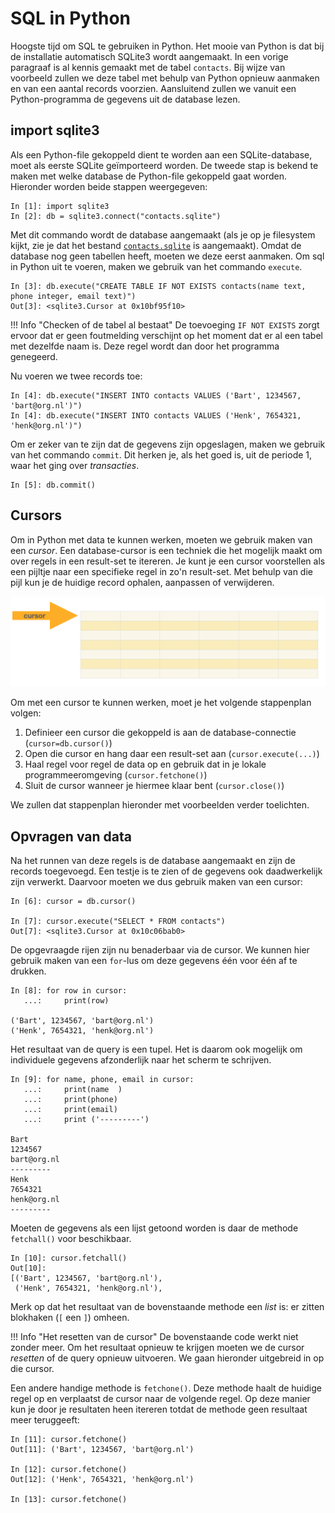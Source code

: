 # SQL in Python

Hoogste tijd om SQL te gebruiken in Python. Het mooie van Python is dat bij de installatie automatisch SQLite3 wordt aangemaakt. In een vorige paragraaf is al kennis gemaakt met de tabel `contacts`. Bij wijze van voorbeeld zullen we deze tabel met behulp van Python opnieuw aanmaken en van een aantal records voorzien. Aansluitend zullen we vanuit een Python-programma de gegevens uit de database lezen.

## import sqlite3

Als een Python-file gekoppeld dient te worden aan een SQLite-database, moet als eerste SQLite geïmporteerd worden. De tweede stap is bekend te maken met welke database de Python-file gekoppeld gaat worden. Hieronder worden beide stappen weergegeven:


```ipython
In [1]: import sqlite3
In [2]: db = sqlite3.connect("contacts.sqlite")
```

Met dit commando wordt de database aangemaakt (als je op je filesystem kijkt, zie je dat het bestand [`contacts.sqlite`](bestanden/contacts.sqlite) is aangemaakt). Omdat de database nog geen tabellen heeft, moeten we deze eerst aanmaken. Om sql in Python uit te voeren, maken we gebruik van het commando `execute`.

```ipython
In [3]: db.execute("CREATE TABLE IF NOT EXISTS contacts(name text, phone integer, email text)")
Out[3]: <sqlite3.Cursor at 0x10bf95f10>
```

!!! Info "Checken of de tabel al bestaat"
    De toevoeging `IF NOT EXISTS` zorgt ervoor dat er geen foutmelding verschijnt op het moment dat er al een tabel met dezelfde naam is. Deze regel wordt dan door het programma genegeerd.

Nu voeren we twee records toe:

```ipython
In [4]: db.execute("INSERT INTO contacts VALUES ('Bart', 1234567, 'bart@org.nl')")
In [4]: db.execute("INSERT INTO contacts VALUES ('Henk', 7654321, 'henk@org.nl')")
```

Om er zeker van te zijn dat de gegevens zijn opgeslagen, maken we gebruik van het commando `commit`. Dit herken je, als het goed is, uit de periode 1, waar het ging over *transacties*.

```ipython
In [5]: db.commit()
```

## Cursors

Om in Python met data te kunnen werken, moeten we gebruik maken van een *cursor*.  Een database-cursor is een techniek die het mogelijk maakt om over regels in een result-set te itereren. Je kunt je een cursor voorstellen als een pijltje naar een specifieke regel in zo'n result-set. Met behulp van die pijl kun je de huidige record ophalen, aanpassen of verwijderen.

![Database cursor](imgs/cursor.png)

Om met een cursor te kunnen werken, moet je het volgende stappenplan volgen:

1. Definieer een cursor die gekoppeld is aan de database-connectie (`cursor=db.cursor()`)
2. Open die cursor en hang daar een result-set aan (`cursor.execute(...)`)
3. Haal regel voor regel de data op en gebruik dat in je lokale programmeeromgeving (`cursor.fetchone()`)
4. Sluit de cursor wanneer je hiermee klaar bent (`cursor.close()`)

We zullen dat stappenplan hieronder met voorbeelden verder toelichten.


## Opvragen van data

Na het runnen van deze regels is de database aangemaakt en zijn de records toegevoegd. Een testje is te zien of de gegevens ook daadwerkelijk zijn verwerkt. Daarvoor moeten we dus gebruik maken van een cursor:

```ipython
In [6]: cursor = db.cursor()

In [7]: cursor.execute("SELECT * FROM contacts")
Out[7]: <sqlite3.Cursor at 0x10c06bab0>
```

De opgevraagde rijen zijn nu benaderbaar via de cursor. We kunnen hier gebruik maken van een `for`-lus om deze gegevens één voor één af te drukken.

```ipython
In [8]: for row in cursor:
   ...:     print(row)

('Bart', 1234567, 'bart@org.nl')
('Henk', 7654321, 'henk@org.nl')
```

Het resultaat van de query is een tupel. Het is daarom ook mogelijk om individuele gegevens afzonderlijk naar het scherm te schrijven.

```ipython
In [9]: for name, phone, email in cursor:
   ...:     print(name  )
   ...:     print(phone)
   ...:     print(email)
   ...:     print ('---------')

Bart
1234567
bart@org.nl
---------
Henk
7654321
henk@org.nl
---------
```

Moeten de gegevens als een lijst getoond worden is daar de methode `fetchall()` voor beschikbaar.

```ipython
In [10]: cursor.fetchall()
Out[10]:
[('Bart', 1234567, 'bart@org.nl'),
 ('Henk', 7654321, 'henk@org.nl'),
```

Merk op dat het resultaat van de bovenstaande methode een *list* is: er zitten blokhaken (`[` een `]`) omheen.

!!! Info "Het resetten van de cursor"
    De bovenstaande code werkt niet zonder meer. Om het resultaat opnieuw te krijgen moeten we de cursor *resetten* of de query opnieuw uitvoeren. We gaan hieronder uitgebreid in op die cursor.

Een andere handige methode is `fetchone()`. Deze methode haalt de huidige regel op en verplaatst de cursor naar de volgende regel. Op deze manier kun je door je resultaten heen itereren totdat de methode geen resultaat meer teruggeeft:

```ipython
In [11]: cursor.fetchone()
Out[11]: ('Bart', 1234567, 'bart@org.nl')

In [12]: cursor.fetchone()
Out[12]: ('Henk', 7654321, 'henk@org.nl')

In [13]: cursor.fetchone()
```

